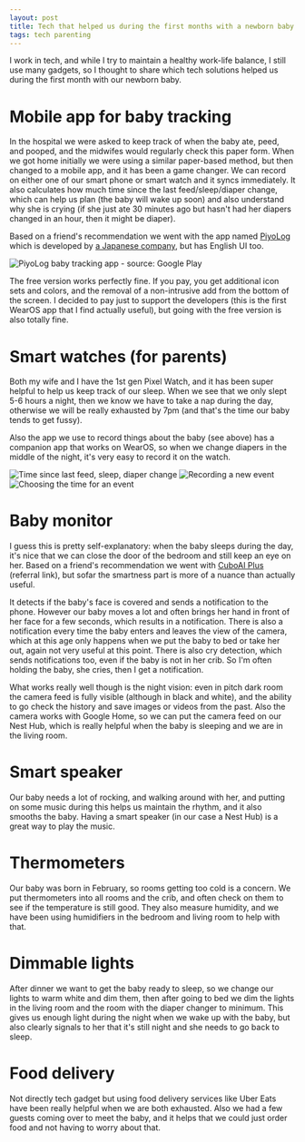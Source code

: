 ```yaml
---
layout: post
title: Tech that helped us during the first months with a newborn baby
tags: tech parenting
---
```


I work in tech, and while I try to maintain a healthy work-life balance, I still use many gadgets, so I thought to share which tech solutions helped us during the first month with our newborn baby.

<!--break-->

# Mobile app for baby tracking

In the hospital we were asked to keep track of when the baby ate, peed, and pooped, and the midwifes would regularly check this paper form. When we got home initially we were using a similar paper-based method, but then changed to a mobile app, and it has been a game changer. We can record on either one of our smart phone or smart watch and it syncs immediately. It also calculates how much time since the last feed/sleep/diaper change, which can help us plan (the baby will wake up soon) and also understand why she is crying (if she just ate 30 minutes ago but hasn't had her diapers changed in an hour, then it might be diaper).

Based on a friend's recommendation we went with the app named [PiyoLog](https://play.google.com/store/apps/details?id=jp.co.sakabou.piyolog&hl=en&gl=US) which is developed by [a Japanese company](https://www.piyolog.com/index.html), but has English UI too.

![PiyoLog baby tracking app - source: Google Play](/assets/2024-03-14-newborn-tech/piyolog.png#lb)

The free version works perfectly fine. If you pay, you get additional icon sets and colors, and the removal of a non-intrusive add from the bottom of the screen. I decided to pay just to support the developers (this is the first WearOS app that I find actually useful), but going with the free version is also totally fine.

# Smart watches (for parents)

Both my wife and I have the 1st gen Pixel Watch, and it has been super helpful to help us keep track of our sleep. When we see that we only slept 5-6 hours a night, then we know we have to take a nap during the day, otherwise we will be really exhausted by 7pm (and that's the time our baby tends to get fussy).

Also the app we use to record things about the baby (see above) has a companion app that works on WearOS, so when we change diapers in the middle of the night, it's very easy to record it on the watch.

![Time since last feed, sleep, diaper change](/assets/2024-03-14-newborn-tech/piyolog_watch1.png#lb)
![Recording a new event](/assets/2024-03-14-newborn-tech/piyolog_watch2.png#lb)
![Choosing the time for an event](/assets/2024-03-14-newborn-tech/piyolog_watch3.png#lb)

# Baby monitor

I guess this is pretty self-explanatory: when the baby sleeps during the day, it's nice that we can close the door of the bedroom and still keep an eye on her. Based on a friend's recommendation we went with [CuboAI Plus](https://refer.getcubo.com/Aq1cEjPW2GIx) (referral link), but sofar the smartness part is more of a nuance than actually useful. 

It detects if the baby's face is covered and sends a notification to the phone. However our baby moves a lot and often brings her hand in front of her face for a few seconds, which results in a notification. There is also a notification every time the baby enters and leaves the view of the camera, which at this age only happens when we put the baby to bed or take her out, again not very useful at this point. There is also cry detection, which sends notifications too, even if the baby is not in her crib. So I'm often holding the baby, she cries, then I get a notification.

What works really well though is the night vision: even in pitch dark room the camera feed is fully visible (although in black and white), and the ability to go check the history and save images or videos from the past. Also the camera works with Google Home, so we can put the camera feed on our Nest Hub, which is really helpful when the baby is sleeping and we are in the living room.

# Smart speaker

Our baby needs a lot of rocking, and walking around with her, and putting on some music during this helps us maintain the rhythm, and it also smooths the baby. Having a smart speaker (in our case a Nest Hub) is a great way to play the music.

# Thermometers

Our baby was born in February, so rooms getting too cold is a concern. We put thermometers into all rooms and the crib, and often check on them to see if the temperature is still good. They also measure humidity, and we have been using humidifiers in the bedroom and living room to help with that.

# Dimmable lights

After dinner we want to get the baby ready to sleep, so we change our lights to warm white and dim them, then after going to bed we dim the lights in the living room and the room with the diaper changer to minimum. This gives us enough light during the night when we wake up with the baby, but also clearly signals to her that it's still night and she needs to go back to sleep.

# Food delivery

Not directly tech gadget but using food delivery services like Uber Eats have been really helpful when we are both exhausted. Also we had a few guests coming over to meet the baby, and it helps that we could just order food and not having to worry about that.
